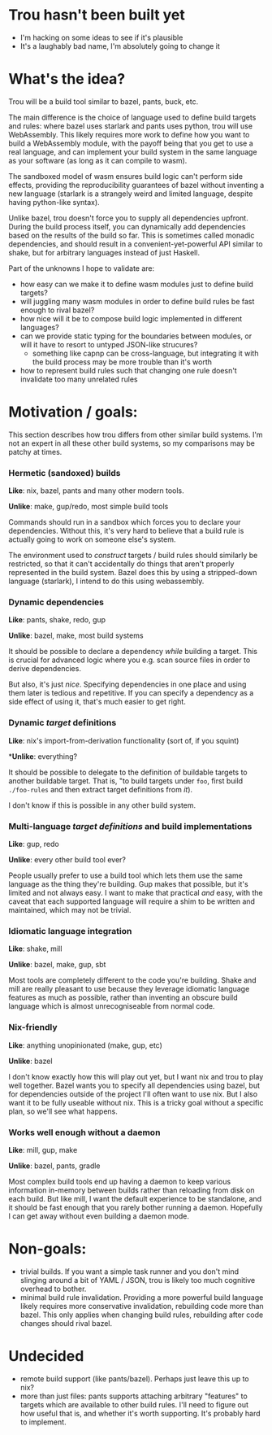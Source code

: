 # Trou hasn't been built yet

 - I'm hacking on some ideas to see if it's plausible
 - It's a laughably bad name, I'm absolutely going to change it

# What's the idea?

Trou will be a build tool similar to bazel, pants, buck, etc.

The main difference is the choice of language used to define build targets and rules: where bazel uses starlark and pants uses python, trou will use WebAssembly. This likely requires more work to define how you want to build a WebAssembly module, with the payoff being that you get to use a real language, and can implement your build system in the same language as your software (as long as it can compile to wasm).

The sandboxed model of wasm ensures build logic can't perform side effects, providing the reproducibility guarantees of bazel without inventing a new language (starlark is a strangely weird and limited language, despite having python-like syntax).

Unlike bazel, trou doesn't force you to supply all dependencies upfront. During the build process itself, you can dynamically add dependencies based on the results of the build so far. This is sometimes called monadic dependencies, and should result in a convenient-yet-powerful API similar to shake, but for arbitrary languages instead of just Haskell.

Part of the unknowns I hope to validate are:

 - how easy can we make it to define wasm modules just to define build targets?
 - will juggling many wasm modules in order to define build rules be fast enough to rival bazel?
 - how nice will it be to compose build logic implemented in different languages?
 - can we provide static typing for the boundaries between modules, or will it have to resort to untyped JSON-like strucures?
   - something like capnp can be cross-language, but integrating it with the build process may be more trouble than it's worth
 - how to represent build rules such that changing one rule doesn't invalidate too many unrelated rules

# Motivation / goals:

This section describes how trou differs from other similar build systems. I'm not an expert in all these other build systems, so my comparisons may be patchy at times.

### Hermetic (sandoxed) builds

**Like**: nix, bazel, pants and many other modern tools.

**Unlike**: make, gup/redo, most simple build tools

Commands should run in a sandbox which forces you to declare your dependencies. Without this, it's very hard to believe that a build rule is actually going to work on someone else's system.

The environment used to _construct_ targets / build rules should similarly be restricted, so that it can't accidentally do things that aren't properly represented in the build system. Bazel does this by using a stripped-down language (starlark), I intend to do this using webassembly.

### Dynamic dependencies

**Like**: pants, shake, redo, gup

**Unlike**: bazel, make, most build systems

It should be possible to declare a dependency _while_ building a target. This is crucial for advanced logic where you e.g. scan source files in order to derive dependencies.

But also, it's just _nice_. Specifying dependencies in one place and using them later is tedious and repetitive. If you can specify a dependency as a side effect of using it, that's much easier to get right.

### Dynamic _target_ definitions

**Like**: nix's import-from-derivation functionality (sort of, if you squint)

***Unlike**: everything?

It should be possible to delegate to the definition of buildable targets to another buildable target. That is, "to build targets under `foo`, first build `./foo-rules` and then extract target definitions from _it_).

I don't know if this is possible in any other build system.

### Multi-language _target definitions_ and build implementations

**Like**: gup, redo

**Unlike**: every other build tool ever?

People usually prefer to use a build tool which lets them use the same language as the thing they're building. Gup makes that possible, but it's limited and not always easy. I want to make that practical _and_ easy, with the caveat that each supported language will require a shim to be written and maintained, which may not be trivial.

### Idiomatic language integration

**Like**: shake, mill

**Unlike**: bazel, make, gup, sbt

Most tools are completely different to the code you're building. Shake and mill are really pleasant to use because they leverage idiomatic language features as much as possible, rather than inventing an obscure build language which is almost unrecogniseable from normal code.

### Nix-friendly

**Like**: anything unopinionated (make, gup, etc)

**Unlike**: bazel

I don't know exactly how this will play out yet, but I want nix and trou to play well together. Bazel wants you to specify all dependencies using bazel, but for dependencies outside of the project I'll often want to use nix. But I also want it to be fully useable without nix. This is a tricky goal without a specific plan, so we'll see what happens.

### Works well enough without a daemon

**Like**: mill, gup, make

**Unlike**: bazel, pants, gradle

Most complex build tools end up having a daemon to keep various information in-memory between builds rather than reloading from disk on each build. But like mill, I want the default experience to be standalone, and it should be fast enough that you rarely bother running a daemon. Hopefully I can get away without even building a daemon mode.

# Non-goals:

 - trivial builds. If you want a simple task runner and you don't mind slinging around a bit of YAML / JSON, trou is likely too much cognitive overhead to bother.
 - minimal build rule invalidation. Providing a more powerful build language likely requires more conservative invalidation, rebuilding code more than bazel. This only applies when changing build rules, rebuilding after code changes should rival bazel.

# Undecided

 - remote build support (like pants/bazel). Perhaps just leave this up to nix?
 - more than just files: pants supports attaching arbitrary "features" to targets which are available to other build rules. I'll need to figure out how useful that is, and whether it's worth supporting. It's probably hard to implement.
